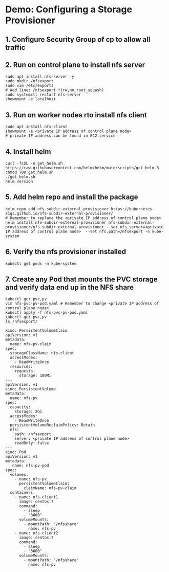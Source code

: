 # Demo: Configuring a Storage Provisioner

## 1. Configure Security Group of cp to allow all traffic

## 2. Run on control plane to install nfs server
```
sudo apt install nfs-server -y
sudo mkdir /nfsexport
sudo vim /etc/exports
# Add line: /nfsexport *(rw,no_root_squash)
sudo systemctl restart nfs-server
showmount -e localhost
```

## 3. Run on worker nodes rto install nfs client
```
sudo apt install nfs-client 
showmount -e <private IP address of control plane node> 
# private IP address can be found in EC2 service
```
## 4. Install helm
```
curl -fsSL -o get_helm.sh https://raw.githubusercontent.com/helm/helm/main/scripts/get-helm-3
chmod 700 get_helm.sh
./get_helm.sh
helm version
```
## 5. Add helm repo and install the package
```
helm repo add nfs-subdir-external-provisioner https://kubernetes-sigs.github.io/nfs-subdir-external-provisioner/
# Remember to replace the <private IP address of control plane node> 
helm install nfs-subdir-external-provisioner nfs-subdir-external-provisioner/nfs-subdir-external-provisioner --set nfs.server=<private IP address of control plane node>  --set nfs.path=/nfsexport -n kube-system 
```
## 6. Verify the nfs provisioner installed
```
kubectl get pods -n kube-system 
```
## 7. Create any Pod that mounts the PVC storage and verify data end up in the NFS share
```
kubectl get pvc,pv
vim nfs-pvc-pv-pod.yaml # Remember to change <private IP address of control plane node> 
kubectl apply -f nfs-pvc-pv-pod.yaml
kubectl get pvc,pv
ls /nfsexport/
```
```
kind: PersistentVolumeClaim
apiVersion: v1
metadata:
  name: nfs-pv-claim
spec:
  storageClassName: nfs-client
  accessModes:
    - ReadWriteOnce
  resources:
    requests:
      storage: 100Mi
---
apiVersion: v1
kind: PersistentVolume
metadata:
  name: nfs-pv
spec:
  capacity:
    storage: 2Gi
  accessModes:
    - ReadWriteOnce
  persistentVolumeReclaimPolicy: Retain
  nfs:
    path: /nfsexport
    server: <private IP address of control plane node> 
    readOnly: false
---
kind: Pod
apiVersion: v1
metadata:
   name: nfs-pv-pod
spec:
  volumes:
    - name: nfs-pv
      persistentVolumeClaim:
        claimName: nfs-pv-claim
  containers:
    - name: nfs-client1
      image: centos:7
      command:
        - sleep
        - "3600"
      volumeMounts:
        - mountPath: "/nfsshare"
          name: nfs-pv
    - name: nfs-client2
      image: centos:7
      command:
        - sleep
        - "3600"
      volumeMounts:
        - mountPath: "/nfsshare"
          name: nfs-pv
```
